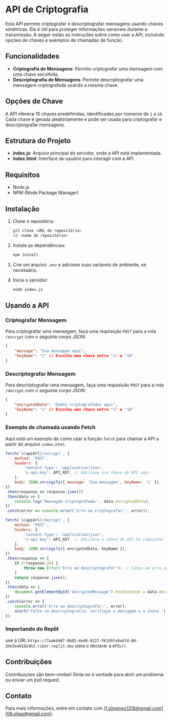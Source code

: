 
# API de Criptografia

Esta API permite criptografar e descriptografar mensagens usando chaves simétricas. Ela é útil para proteger informações sensíveis durante a transmissão. A seguir estão as instruções sobre como usar a API, incluindo opções de chaves e exemplos de chamadas de função.

## Funcionalidades

- **Criptografia de Mensagens**: Permite criptografar uma mensagem com uma chave escolhida.
- **Descriptografia de Mensagens**: Permite descriptografar uma mensagem criptografada usando a mesma chave.

## Opções de Chave

A API oferece 10 chaves predefinidas, identificadas por números de `1` a `10`. Cada chave é gerada aleatoriamente e pode ser usada para criptografar e descriptografar mensagens.

## Estrutura do Projeto

- **index.js**: Arquivo principal do servidor, onde a API está implementada.
- **index.html**: Interface do usuário para interagir com a API.

## Requisitos

- Node.js
- NPM (Node Package Manager)

## Instalação

1. Clone o repositório:
   ```bash
   git clone <URL do repositório>
   cd <nome do repositório>
   ```

2. Instale as dependências:
   ```bash
   npm install
   ```

3. Crie um arquivo `.env` e adicione suas variáveis de ambiente, se necessário.

4. Inicie o servidor:
   ```bash
   node index.js
   ```

## Usando a API

### Criptografar Mensagem

Para criptografar uma mensagem, faça uma requisição `POST` para a rota `/encrypt` com o seguinte corpo JSON:

```json
{
    "message": "Sua mensagem aqui",
    "keyName": "1" // Escolha uma chave entre "1" e "10"
}
```

### Descriptografar Mensagem

Para descriptografar uma mensagem, faça uma requisição `POST` para a rota `/decrypt` com o seguinte corpo JSON:

```json
{
    "encryptedData": "Dados criptografados aqui",
    "keyName": "1" // Escolha uma chave entre "1" e "10"
}
```

### Exemplo de chamada usando Fetch

Aqui está um exemplo de como usar a função `fetch` para chamar a API a partir do arquivo `index.html`:

```javascript
fetch(`${apiUrl}/encrypt`, {
    method: 'POST',
    headers: {
        'Content-Type': 'application/json',
        'x-api-key': API_KEY, // Adicione sua chave de API aqui
    },
    body: JSON.stringify({ message: 'Sua mensagem', keyName: '1' }),
})
.then(response => response.json())
.then(data => {
    console.log('Mensagem criptografada:', data.encryptedData);
})
.catch(error => console.error('Erro ao criptografar:', error));
```


```javascript
fetch(`${apiUrl}/decrypt`, {
    method: 'POST',
    headers: {
        'Content-Type': 'application/json',
        'x-api-key': API_KEY, // Adiciona a chave de API no cabeçalho
    },
    body: JSON.stringify({ encryptedData, keyName }),
})
.then(response => {
    if (!response.ok) {
        throw new Error('Erro ao descriptografar'); // Lança um erro se a resposta não for OK
    }
    return response.json();
})
.then(data => {
    document.getElementById('decryptedMessage').textContent = data.decryptedMessage;
})
.catch(error => {
    console.error('Erro ao descriptografar:', error);
    alert('Falha na descriptografia: verifique a mensagem e a chave.'); // Exibe o alerta
});
```

### Importando do Replit

use a URL `https://7aa64dd7-8b85-4e40-8227-f6109fa9a47d-00-3he3e491624h2.riker.replit.dev` para o declarar a `APIurl`

## Contribuições

Contribuições são bem-vindas! Sinta-se à vontade para abrir um problema ou enviar um pull request.


## Contato

Para mais informações, entre em contato com [f.gimenes1316@gmail.com][06.phas@gmail.com].

